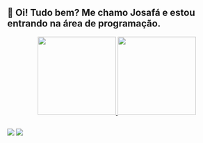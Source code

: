 ## 👋 Oi! Tudo bem? Me chamo Josafá e estou entrando na área de programação.
<div align="center">
  <a href="https://www.linkedin.com/in/josafa-marengo">
  <img height="180em" src="https://github-readme-stats.vercel.app/api?username=josafamarengo&show_icons=true&theme=tokyonight&include_all_commits=true&count_private=true"/>
  <img height="180em" src="https://github-readme-stats.vercel.app/api/top-langs/?username=josafamarengo&layout=compact&langs_count=7&theme=tokyonight"/>
</div>
  
  ##
 
<div> 
  <a href = "mailto:josafabmarengo@gmail.com"><img src="https://img.shields.io/badge/-Gmail-%23333?style=for-the-badge&logo=gmail&logoColor=white" target="_blank"></a>
  <a href="https://www.linkedin.com/in/josafa-marengo" target="_blank"><img src="https://img.shields.io/badge/-LinkedIn-%230077B5?style=for-the-badge&logo=linkedin&logoColor=white" target="_blank"></a> 
 
</div>
